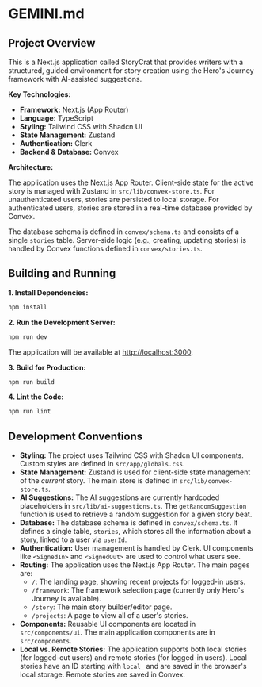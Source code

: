 # GEMINI.md

## Project Overview

This is a Next.js application called StoryCrat that provides writers with a structured, guided environment for story creation using the Hero's Journey framework with AI-assisted suggestions.

**Key Technologies:**

*   **Framework:** Next.js (App Router)
*   **Language:** TypeScript
*   **Styling:** Tailwind CSS with Shadcn UI
*   **State Management:** Zustand
*   **Authentication:** Clerk
*   **Backend & Database:** Convex

**Architecture:**

The application uses the Next.js App Router. Client-side state for the active story is managed with Zustand in `src/lib/convex-store.ts`. For unauthenticated users, stories are persisted to local storage. For authenticated users, stories are stored in a real-time database provided by Convex.

The database schema is defined in `convex/schema.ts` and consists of a single `stories` table. Server-side logic (e.g., creating, updating stories) is handled by Convex functions defined in `convex/stories.ts`.

## Building and Running

**1. Install Dependencies:**

```bash
npm install
```

**2. Run the Development Server:**

```bash
npm run dev
```

The application will be available at [http://localhost:3000](http://localhost:3000).

**3. Build for Production:**

```bash
npm run build
```

**4. Lint the Code:**

```bash
npm run lint
```

## Development Conventions

*   **Styling:** The project uses Tailwind CSS with Shadcn UI components. Custom styles are defined in `src/app/globals.css`.
*   **State Management:** Zustand is used for client-side state management of the *current* story. The main store is defined in `src/lib/convex-store.ts`.
*   **AI Suggestions:** The AI suggestions are currently hardcoded placeholders in `src/lib/ai-suggestions.ts`. The `getRandomSuggestion` function is used to retrieve a random suggestion for a given story beat.
*   **Database:** The database schema is defined in `convex/schema.ts`. It defines a single table, `stories`, which stores all the information about a story, linked to a user via `userId`.
*   **Authentication:** User management is handled by Clerk. UI components like `<SignedIn>` and `<SignedOut>` are used to control what users see.
*   **Routing:** The application uses the Next.js App Router. The main pages are:
    *   `/`: The landing page, showing recent projects for logged-in users.
    *   `/framework`: The framework selection page (currently only Hero's Journey is available).
    *   `/story`: The main story builder/editor page.
    *   `/projects`: A page to view all of a user's stories.
*   **Components:** Reusable UI components are located in `src/components/ui`. The main application components are in `src/components`.
*   **Local vs. Remote Stories:** The application supports both local stories (for logged-out users) and remote stories (for logged-in users). Local stories have an ID starting with `local_` and are saved in the browser's local storage. Remote stories are saved in Convex.